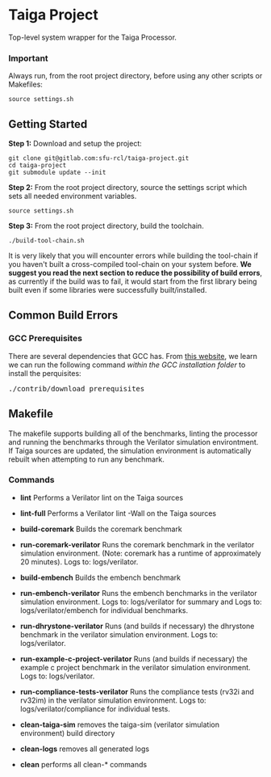 # Taiga Project

Top-level system wrapper for the Taiga Processor.


### Important

Always run, from the root project directory, before using any other scripts or Makefiles:

```
source settings.sh
```


## Getting Started
**Step 1:** Download and setup the project:
```
git clone git@gitlab.com:sfu-rcl/taiga-project.git
cd taiga-project
git submodule update --init
```

**Step 2:** From the root project directory, source the settings script which sets all needed environment variables.

```
source settings.sh
```

**Step 3:** From the root project directory, build the toolchain.

```
./build-tool-chain.sh
```

It is very likely that you will encounter errors while building the tool-chain if you haven't built a cross-compiled tool-chain on your system before. **We suggest you read the next section to reduce the possibility of build errors**, as currently if the build was to fail, it would start from the first library being built even if some libraries were successfully built/installed.

## Common Build Errors

### GCC Prerequisites
There are several dependencies that GCC has. From [this website](https://gcc.gnu.org/wiki/InstallingGCC), we learn we can run the following command *within the GCC installation folder* to install the perquisites:

<pre>
./contrib/download_prerequisites
</pre>

## Makefile

The makefile supports building all of the benchmarks, linting the processor and running the benchmarks through the Verilator simulation environtment.  If Taiga sources are updated, the simulation environment is automatically rebuilt when attempting to run any benchmark.

### Commands
- **lint** Performs a Verilator lint on the Taiga sources
- **lint-full** Performs a Verilator lint -Wall on the Taiga sources

- **build-coremark** Builds the coremark benchmark
- **run-coremark-verilator** Runs the coremark benchmark in the verilator simulation environment.  (Note: coremark has a runtime of approximately 20 minutes). Logs to: logs/verilator.

- **build-embench** Builds the embench benchmark
- **run-embench-verilator** Runs the embench benchmarks in the verilator simulation environment. Logs to: logs/verilator for summary and Logs to: logs/verilator/embench for individual benchmarks.

- **run-dhrystone-verilator** Runs (and builds if necessary) the dhrystone benchmark in the verilator simulation environment. Logs to: logs/verilator.
- **run-example-c-project-verilator** Runs (and builds if necessary) the example c project benchmark in the verilator simulation environment. Logs to: logs/verilator.

- **run-compliance-tests-verilator** Runs the compliance tests (rv32i and rv32im) in the verilator simulation environment. Logs to: logs/verilator/compliance for individual tests.

- **clean-taiga-sim** removes the taiga-sim (verilator simulation environment) build directory
- **clean-logs** removes all generated logs
- **clean** performs all clean-* commands













